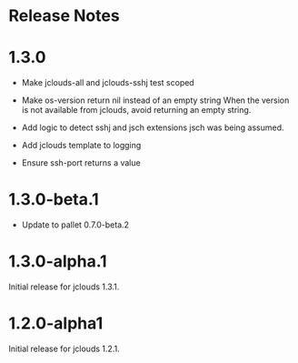 # Release Notes

# 1.3.0

- Make jclouds-all and jclouds-sshj test scoped

- Make os-version return nil instead of an empty string
  When the version is not available from jclouds, avoid returning an empty
  string.

- Add logic to detect sshj and jsch extensions
  jsch was being assumed.

- Add jclouds template to logging

- Ensure ssh-port returns a value

# 1.3.0-beta.1

- Update to pallet 0.7.0-beta.2

# 1.3.0-alpha.1

Initial release for jclouds 1.3.1.

# 1.2.0-alpha1

Initial release for jclouds 1.2.1.
